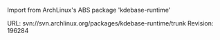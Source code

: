 Import from ArchLinux's ABS package 'kdebase-runtime'

URL: svn://svn.archlinux.org/packages/kdebase-runtime/trunk
Revision: 196284
